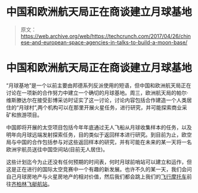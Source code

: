 # 中国和欧洲航天局正在商谈建立月球基地 

> 原文：<https://web.archive.org/web/https://techcrunch.com/2017/04/26/chinese-and-european-space-agencies-in-talks-to-build-a-moon-base/>

# 中国和欧洲航天局正在商谈建立月球基地

“月球基地”是一个以前主要由邦德系列反派使用的短语，但中国和欧洲航天局正在讨论在一项新的合作努力中建立一个确切的月球基地。周三，欧洲航天局的帕尔·维斯滕达尔在接受彭博采访时证实了这一讨论，讨论内容包括合作建造一个人类居住的“月球村”,两个机构可以在那里开展火星任务，进行研究，并可能探索商业采矿和旅游项目。

中国即将开展的太空项目包括今年年底通过无人飞船从月球收集样本的任务，以及明年向月球远端发射探索任务，目的类似于返回样本进行研究。到目前为止，欧空局与中国的合作包括参与对这些返回样本的研究，并有可能在未来的某一天将一名欧洲宇航员送往中国空间站(目前无人居住)。

这些计划迄今为止还没有任何预期的时间表，何时月球前哨站可以建立和运作，但这是正在进行的国际太空竞赛中一个有趣的新发展。也许不久的某一天，我们会问自己月球房地产与火星房地产的相对价值，然后我们都会跳上我们的[飞行摩托车](https://web.archive.org/web/20221006120951/https://beta.techcrunch.com/2017/04/24/watch-this-larry-page-backed-flying-car-take-to-the-sky-above-a-lake/)前往[齐柏林飞艇航站](https://web.archive.org/web/20221006120951/https://beta.techcrunch.com/2017/04/25/googles-sergey-brin-said-to-be-working-on-a-zeppelin-like-airship/)。